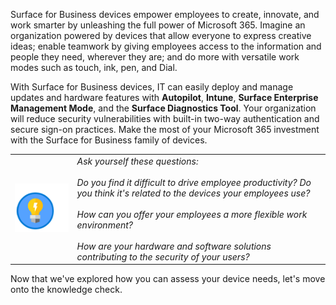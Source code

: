 Surface for Business devices empower employees to create, innovate, and work smarter by unleashing the full power of Microsoft 365. Imagine an organization powered by devices that allow everyone to express creative ideas; enable teamwork by giving employees access to the information and people they need, wherever they are; and do more with versatile work modes such as touch, ink, pen, and Dial.

With Surface for Business devices, IT can easily deploy and manage updates and hardware features with **Autopilot**, **Intune**, **Surface Enterprise Management Mode**, and the **Surface Diagnostics Tool**. Your organization will reduce security vulnerabilities with built-in two-way authentication and secure sign-on practices. Make the most of your Microsoft 365 investment with the Surface for Business family of devices.

|||
| :-- | :-- |
| ![Icon of lightbulb](../media/lightbulb.png) | *Ask yourself these questions:*<br /><br />*Do you find it difficult to drive employee productivity? Do you think it's related to the devices your employees use?*<br /><br />*How can you offer your employees a more flexible work environment?*<br /><br />*How are your hardware and software solutions contributing to the security of your users?* |

Now that we've explored how you can assess your device needs, let's move onto the knowledge check.